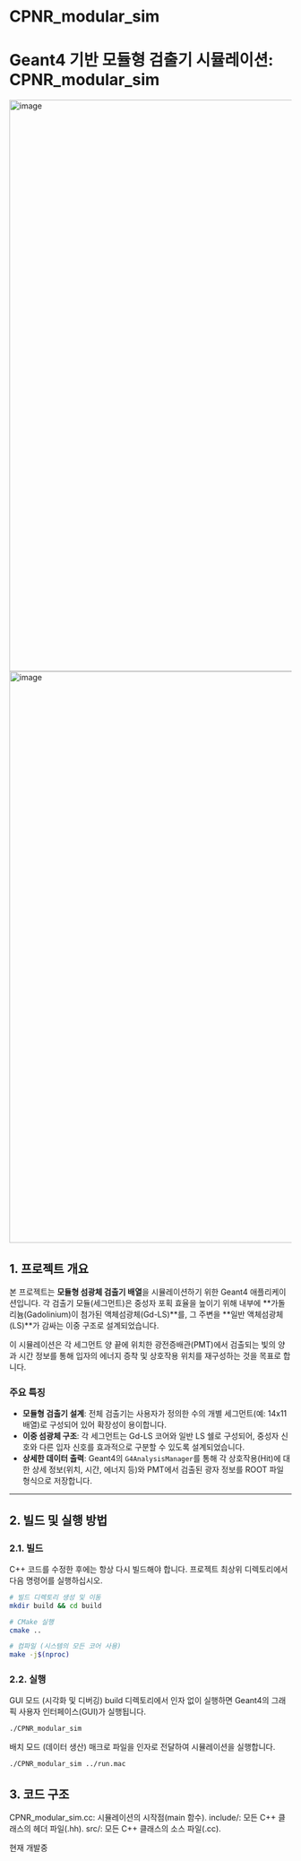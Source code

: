 # CPNR_modular_sim
# Geant4 기반 모듈형 검출기 시뮬레이션: CPNR_modular_sim
<img width="1320" height="1020" alt="image" src="https://github.com/user-attachments/assets/7f61aa08-f10d-4450-8f7b-e7df066cb323" />

<img width="1320" height="1020" alt="image" src="https://github.com/user-attachments/assets/a0cb7f6a-d35e-4c8c-9937-1430881596ce" />

## 1. 프로젝트 개요

본 프로젝트는 **모듈형 섬광체 검출기 배열**을 시뮬레이션하기 위한 Geant4 애플리케이션입니다. 각 검출기 모듈(세그먼트)은 중성자 포획 효율을 높이기 위해 내부에 **가돌리늄(Gadolinium)이 첨가된 액체섬광체(Gd-LS)**를, 그 주변을 **일반 액체섬광체(LS)**가 감싸는 이중 구조로 설계되었습니다.

이 시뮬레이션은 각 세그먼트 양 끝에 위치한 광전증배관(PMT)에서 검출되는 빛의 양과 시간 정보를 통해 입자의 에너지 증착 및 상호작용 위치를 재구성하는 것을 목표로 합니다.

### 주요 특징

* **모듈형 검출기 설계**: 전체 검출기는 사용자가 정의한 수의 개별 세그먼트(예: 14x11 배열)로 구성되어 있어 확장성이 용이합니다.
* **이중 섬광체 구조**: 각 세그먼트는 Gd-LS 코어와 일반 LS 쉘로 구성되어, 중성자 신호와 다른 입자 신호를 효과적으로 구분할 수 있도록 설계되었습니다.
* **상세한 데이터 출력**: Geant4의 `G4AnalysisManager`를 통해 각 상호작용(Hit)에 대한 상세 정보(위치, 시간, 에너지 등)와 PMT에서 검출된 광자 정보를 ROOT 파일 형식으로 저장합니다.

---

## 2. 빌드 및 실행 방법

### 2.1. 빌드

C++ 코드를 수정한 후에는 항상 다시 빌드해야 합니다. 프로젝트 최상위 디렉토리에서 다음 명령어를 실행하십시오.

```bash
# 빌드 디렉토리 생성 및 이동
mkdir build && cd build

# CMake 실행
cmake ..

# 컴파일 (시스템의 모든 코어 사용)
make -j$(nproc)
```
### 2.2. 실행
GUI 모드 (시각화 및 디버깅)
build 디렉토리에서 인자 없이 실행하면 Geant4의 그래픽 사용자 인터페이스(GUI)가 실행됩니다.

```bash
./CPNR_modular_sim
```
배치 모드 (데이터 생산)
매크로 파일을 인자로 전달하여 시뮬레이션을 실행합니다.

```bash
./CPNR_modular_sim ../run.mac
```
## 3. 코드 구조
CPNR_modular_sim.cc: 시뮬레이션의 시작점(main 함수).
include/: 모든 C++ 클래스의 헤더 파일(.hh).
src/: 모든 C++ 클래스의 소스 파일(.cc).

현재 개발중

